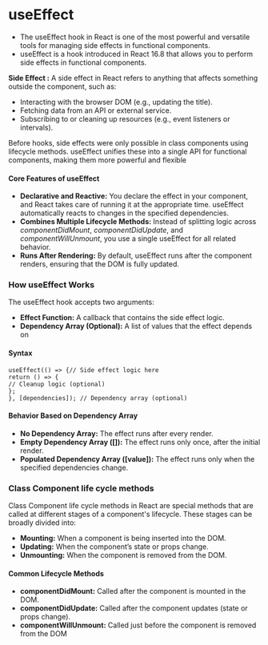 
# useEffect

- The useEffect hook in React is one of the most powerful and versatile tools for managing side effects in functional components.
- useEffect is a hook introduced in React 16.8 that allows you to perform side effects in functional components.


**Side Effect :**  A side effect in React refers to anything that affects something outside the component, such as:
- Interacting with the browser DOM (e.g., updating the title).
- Fetching data from an API or external service.
- Subscribing to or cleaning up resources (e.g., event listeners or intervals).

Before hooks, side effects were only possible in class components using lifecycle
methods. useEffect unifies these into a single API for functional components,
making them more powerful and flexible

#### Core Features of useEffect

- **Declarative and Reactive:** You declare the effect in your component, and React takes care of running it at the appropriate time. useEffect automatically reacts to changes in the specified dependencies.
- **Combines Multiple Lifecycle Methods:** Instead of splitting logic across *componentDidMount*, *componentDidUpdate*, and *componentWillUnmount*, you use a single useEffect for all related behavior.
- **Runs After Rendering:** By default, useEffect runs after the component renders, ensuring that the DOM is fully updated.

### How useEffect Works
The useEffect hook accepts two arguments:
- **Effect Function:** A callback that contains the side effect logic.
- **Dependency Array (Optional):** A list of values that the effect depends on

#### Syntax
```
useEffect(() => {// Side effect logic here
return () => {
// Cleanup logic (optional)
};
}, [dependencies]); // Dependency array (optional)
```

#### Behavior Based on Dependency Array
- **No Dependency Array:** The effect runs after every render.
- **Empty Dependency Array ([]):** The effect runs only once, after the initial render.
- **Populated Dependency Array ([value]):** The effect runs only when the specified dependencies change.


### Class Component life cycle methods
Class Component life cycle methods in React are special methods that are called at different stages of a component's lifecycle. These stages can be broadly divided into:
- **Mounting:** When a component is being inserted into the DOM.
- **Updating:** When the component’s state or props change.
- **Unmounting:** When the component is removed from the DOM.

#### Common Lifecycle Methods
- **componentDidMount:** Called after the component is mounted in the DOM.
- **componentDidUpdate:** Called after the component updates (state or props change).
- **componentWillUnmount:** Called just before the component is removed from the DOM
